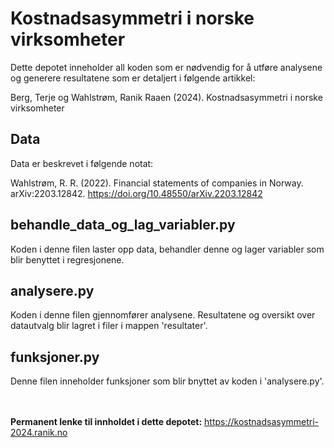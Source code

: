 # Kostnadsasymmetri i norske virksomheter

Dette depotet inneholder all koden som er nødvendig for å utføre analysene og generere resultatene som er detaljert i følgende artikkel:

Berg, Terje og Wahlstrøm, Ranik Raaen (2024). Kostnadsasymmetri i norske virksomheter

## Data
Data er beskrevet i følgende notat:

Wahlstrøm, R. R. (2022). Financial statements of companies in Norway. arXiv:2203.12842. https://doi.org/10.48550/arXiv.2203.12842

## behandle_data_og_lag_variabler.py
Koden i denne filen laster opp data, behandler denne og lager variabler som blir benyttet i regresjonene.

## analysere.py
Koden i denne filen gjennomfører analysene. Resultatene og oversikt over datautvalg blir lagret i filer i mappen 'resultater'.

## funksjoner.py
Denne filen inneholder funksjoner som blir bnyttet av koden i 'analysere.py'.

<br/><br/>
**Permanent lenke til innholdet i dette depotet:** https://kostnadsasymmetri-2024.ranik.no

